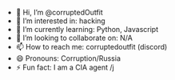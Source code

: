 - 👋 Hi, I’m @corruptedOutfit
- 👀 I’m interested in: hacking
- 🌱 I’m currently learning: Python, Javascript
- 💞️ I’m looking to collaborate on: N/A
- 📫 How to reach me: corruptedoutfit (discord)
- 😄 Pronouns: Corruption/Russia
- ⚡ Fun fact: I am a CIA agent /j

<!---
corruptedOutfit/corruptedOutfit is a ✨ special ✨ repository because its `README.md` (this file) appears on your GitHub profile.
You can click the Preview link to take a look at your changes.
--->
